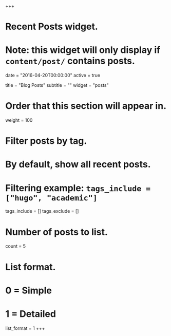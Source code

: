+++
# Recent Posts widget.
# Note: this widget will only display if `content/post/` contains posts.

date = "2016-04-20T00:00:00"
active = true

title = "Blog Posts"
subtitle = ""
widget = "posts"

# Order that this section will appear in.
weight = 100

# Filter posts by tag.
#  By default, show all recent posts.
#  Filtering example: `tags_include = ["hugo", "academic"]`
tags_include = []
tags_exclude = []

# Number of posts to list.
count = 5

# List format.
#   0 = Simple
#   1 = Detailed
list_format = 1
+++
